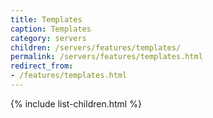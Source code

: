 ```yaml
---
title: Templates
caption: Templates
category: servers
children: /servers/features/templates/
permalink: /servers/features/templates.html
redirect_from:
- /features/templates.html
---
```


{% include list-children.html %}